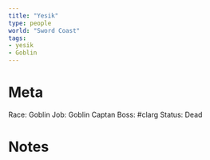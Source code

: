 ```yaml
---
title: "Yesik"
type: people
world: "Sword Coast"
tags: 
- yesik
- Goblin
---
```


# Meta
Race: Goblin
Job: Goblin Captan
Boss: #clarg
Status: Dead

# Notes

